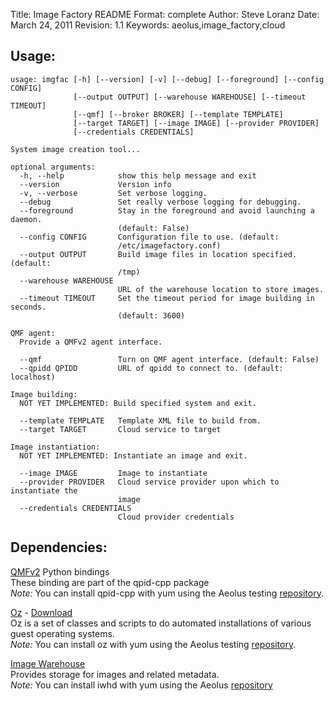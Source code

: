 Title: Image Factory README
Format: complete
Author: Steve Loranz
Date: March 24, 2011
Revision: 1.1
Keywords: aeolus,image_factory,cloud

## Usage: ##

	usage: imgfac [-h] [--version] [-v] [--debug] [--foreground] [--config CONFIG]
	              [--output OUTPUT] [--warehouse WAREHOUSE] [--timeout TIMEOUT]
	              [--qmf] [--broker BROKER] [--template TEMPLATE]
	              [--target TARGET] [--image IMAGE] [--provider PROVIDER]
	              [--credentials CREDENTIALS]
	
	System image creation tool...
	
	optional arguments:
	  -h, --help            show this help message and exit
	  --version             Version info
	  -v, --verbose         Set verbose logging.
	  --debug               Set really verbose logging for debugging.
	  --foreground          Stay in the foreground and avoid launching a daemon.
	                        (default: False)
	  --config CONFIG       Configuration file to use. (default:
	                        /etc/imagefactory.conf)
	  --output OUTPUT       Build image files in location specified. (default:
	                        /tmp)
	  --warehouse WAREHOUSE
	                        URL of the warehouse location to store images.
	  --timeout TIMEOUT     Set the timeout period for image building in seconds.
	                        (default: 3600)
	
	QMF agent:
	  Provide a QMFv2 agent interface.
	
	  --qmf                 Turn on QMF agent interface. (default: False)
	  --qpidd QPIDD         URL of qpidd to connect to. (default: localhost)
	
	Image building:
	  NOT YET IMPLEMENTED: Build specified system and exit.
	
	  --template TEMPLATE   Template XML file to build from.
	  --target TARGET       Cloud service to target
	
	Image instantiation:
	  NOT YET IMPLEMENTED: Instantiate an image and exit.
	
	  --image IMAGE         Image to instantiate
	  --provider PROVIDER   Cloud service provider upon which to instantiate the
	                        image
	  --credentials CREDENTIALS
	                        Cloud provider credentials	
	
## Dependencies: ##

[QMFv2](https://cwiki.apache.org/qpid/qmfv2-project-page.html) Python bindings       
These binding are part of the qpid-cpp package    
*Note:* You can install qpid-cpp with yum using the Aeolus testing [repository][aeolus_testing_repo].

[Oz](http://aeolusproject.org/oz.html) - [Download](http://aeolusproject.org/oz-download.html)      
Oz is a set of classes and scripts to do automated installations of various guest operating systems.    
*Note:* You can install oz with yum using the Aeolus testing [repository][aeolus_testing_repo].

[Image Warehouse](http://git.fedorahosted.org/git/?p=iwhd.git)     
Provides storage for images and related metadata.       
*Note:* You can install iwhd with yum using the Aeolus [repository][aeolus_package_repo]


[aeolus_testing_repo]: http://repos.fedorapeople.org/repos/aeolus/packages-testing/
[aeolus_package_repo]: http://repos.fedorapeople.org/repos/aeolus/packages/
